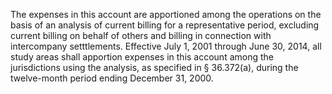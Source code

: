The expenses in this account are apportioned among the operations on the basis of an analysis of current billing for a representative period, excluding current billing on behalf of others and billing in connection with intercompany setttlements. Effective July 1, 2001 through June 30, 2014, all study areas shall apportion expenses in this account among the jurisdictions using the analysis, as specified in § 36.372(a), during the twelve-month period ending December 31, 2000.

